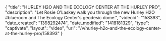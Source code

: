 {
    "title": "HURLEY H2O AND THE ECOLOGY CENTER AT THE HURLEY PRO",
    "description": "Let Rosie O'Laskey walk you through the new Hurley H2O #blueroom and The Ecology Center's geodesic dome.",
    "videoid": "158393",
    "date_created": "1398292474",
    "date_modified": "1418181329",
    "type": "captivate",
    "layout": "video",
    "url": "\/v\/hurley-h2o-and-the-ecology-center-at-the-hurley-pro\/158393"
}